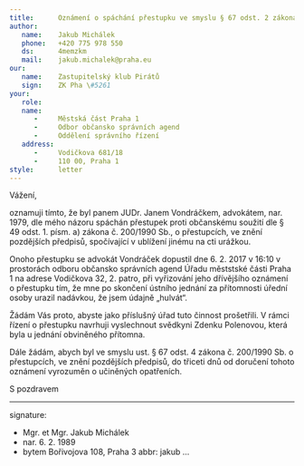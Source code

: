 ```yaml
---
title:      Oznámení o spáchání přestupku ve smyslu § 67 odst. 2 zákona č. 200/1990 Sb., o přestupcích 
author:
   name:    Jakub Michálek
   phone:   +420 775 978 550
   ds:      4memzkm
   mail:    jakub.michalek@praha.eu
our:
   name:    Zastupitelský klub Pirátů
   sign:    ZK Pha \#5261
your:
   role:    
   name:    
      -     Městská část Praha 1
      -     Odbor občansko správních agend
      -     Oddělení správního řízení
   address:
      -     Vodičkova 681/18
      -     110 00, Praha 1
style:      letter
---
```


Vážení,

oznamuji tímto, že byl panem JUDr. Janem Vondráčkem, advokátem, nar. 1979, dle mého názoru spáchán přestupek proti občanskému soužití dle § 49 odst. 1. písm. a) zákona č. 200/1990 Sb., o přestupcích, ve znění pozdějších předpisů, spočívající v ublížení jinému na cti urážkou. 

Onoho přestupku se advokát Vondráček dopustil dne 6. 2. 2017 v 16:10 v prostorách odboru občansko správních agend Úřadu měststské části Praha 1 na adrese Vodičkova 32, 2. patro, při vyřizování jeho dřívějšího oznámení o přestupku tím, že mne po skončení ústního jednání za přítomnosti úřední osoby urazil nadávkou, že jsem údajně „hulvát“.

Žádám Vás proto, abyste jako příslušný úřad tuto činnost prošetřili. V rámci řízení o přestupku navrhuji vyslechnout svědkyni Zdenku Polenovou, která byla u jednání obviněného přítomna. 

Dále žádám, abych byl ve smyslu ust. § 67 odst. 4 zákona č. 200/1990 Sb. o přestupcích, ve znění pozdějších předpisů, do třiceti dnů od doručení tohoto oznámení vyrozuměn o učiněných opatřeních. 

S pozdravem

---
signature: 
  - Mgr. et Mgr. Jakub Michálek
  - nar. 6. 2. 1989
  - bytem Bořivojova 108, Praha 3
abbr:       jakub
...
